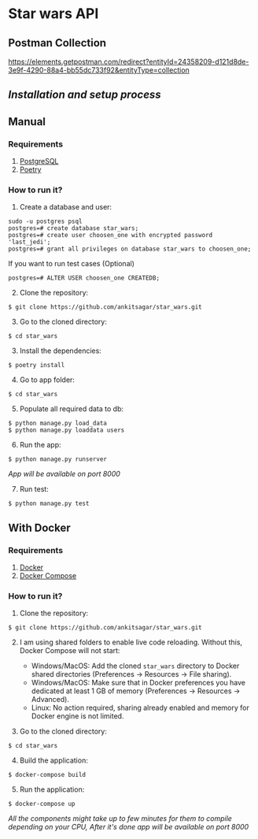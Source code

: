 # Star wars API

## Postman Collection
  https://elements.getpostman.com/redirect?entityId=24358209-d121d8de-3e9f-4290-88a4-bb55dc733f92&entityType=collection

## _Installation and setup process_

## Manual

### Requirements

1. [PostgreSQL](https://www.postgresql.org/download/)
2. [Poetry](https://python-poetry.org/docs/)

### How to run it?

1. Create a database and user:
```
sudo -u postgres psql
postgres=# create database star_wars;
postgres=# create user choosen_one with encrypted password 'last_jedi';
postgres=# grant all privileges on database star_wars to choosen_one;
```
If you want to run test cases (Optional)
```
postgres=# ALTER USER choosen_one CREATEDB;
```

2. Clone the repository:
```
$ git clone https://github.com/ankitsagar/star_wars.git
```

3. Go to the cloned directory:
```
$ cd star_wars
```

3. Install the dependencies:
```
$ poetry install
```

4. Go to app folder:
```
$ cd star_wars
```

5. Populate all required data to db:
```
$ python manage.py load_data
$ python manage.py loaddata users
```

6. Run the app:
```
$ python manage.py runserver
```

*App will be available on port 8000*

7. Run test:
```
$ python manage.py test
```

## With Docker

### Requirements
1. [Docker](https://docs.docker.com/install/)
2. [Docker Compose](https://docs.docker.com/compose/install/)

### How to run it?

1. Clone the repository:
```
$ git clone https://github.com/ankitsagar/star_wars.git
```

2. I am using shared folders to enable live code reloading. Without this, Docker Compose will not start:
    - Windows/MacOS: Add the cloned `star_wars` directory to Docker shared directories (Preferences -> Resources -> File sharing).
    - Windows/MacOS: Make sure that in Docker preferences you have dedicated at least 1 GB of memory (Preferences -> Resources -> Advanced).
    - Linux: No action required, sharing already enabled and memory for Docker engine is not limited.

3. Go to the cloned directory:
```
$ cd star_wars
```
4. Build the application:
```
$ docker-compose build
```
5. Run the application:
```
$ docker-compose up
```
*All the components might take up to few minutes for them to compile depending on your CPU, After it's done app will be available on port 8000*
